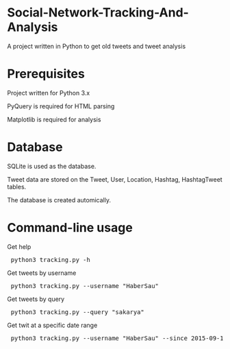 # Social-Network-Tracking-And-Analysis

A project written in Python to get old tweets and tweet analysis

# Prerequisites

Project written for Python 3.x 

PyQuery is required for HTML parsing

Matplotlib is required for analysis

# Database

SQLite is used as the database.

Tweet data are stored on the Tweet, User, Location, Hashtag, HashtagTweet tables.

The database is created automically.

# Command-line usage

Get help

<pre> python3 tracking.py -h </pre>

Get tweets by username 

<pre> python3 tracking.py --username "HaberSau" </pre>

Get tweets by query

<pre> python3 tracking.py --query "sakarya" </pre>

Get twit at a specific date range

<pre> python3 tracking.py --username "HaberSau" --since 2015-09-10 --until 2015-09-12 --maxtweets 10 </pre>

